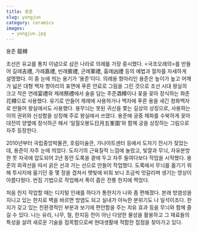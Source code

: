 ```yaml
---
title: 용준
slug: yongjun
category: ceramics
images:
  - yongjun.jpg
---
```


용준 龍樽

조선은 유교를 통치 이념으로 삼은 나라로 의례를 가장 중시했다. <국조오례의>를 만들어 길례吉禮, 가례嘉禮, 빈례賓禮, 군례軍禮, 흉례凶禮 등의 예법과 절차를 자세하게 설명했다. 이 중 눈에 띄는 용기가 ‘용준’이다. 의례용 항아리인 용준은 높이가 높고 어깨가 넓은 대형 백자 항아리의 표면에 푸른 안료로 그림을 그린 것으로 조선 시대 왕실의 크고 작은 연례宴禮와 제례祭禮에서 술을 담는 주준酒樽이나 꽃을 꽂아 장식하는 화준花樽으로 사용했다. 유기로 만들어 제례에 사용하거나 백자에 푸른 용을 새긴 청화백자로 만들어 왕실에서도 사용했다. 용무늬는 못된 귀신을 쫓는 길상의 상징으로, 사용하는 이의 권위와 신성함을 상징해 주로 왕실에서 쓰였다. 용준에 궁중 채화를 수북하게 꽂아 대전의 양옆에 장식하곤 해서 ‘일월오봉도日月五峯圖’와 함께 궁을 상징하는 그림으로 자주 등장한다.

2010년부터 국립중앙박물관, 호림미술관, 가나아트센터 등에서 도자기 전시가 잦았는데, 용준이 자주 눈에 띄었다. 도자기의 근육질적 느낌에 놀랐고, 빛깔과 무늬, 자유분방한 붓 자국에 압도되어 2년 동안 도록을 곁에 두고 자주 들여다보다 작업을 시작했다. 용준의 외곽선을 따서 굵은 선과 가는 선으로 만들어 작업했다. 도록에서 무늬를 옮기기 위해 투사지에 옮기던 중 몇 장을 겹쳐서 햇빛에 비춰 보니 조금씩 엇갈리며 생기는 영상이 아름다웠다. 번짐 기법으로 작업해서 폭이 좁은 전통 한지에 찍었다.

처음 한지 작업할 때는 디지털 인쇄를 하다가 통한지가 나와 좀 편해졌다. 본래 방염성을 지니고 있는 한지로 벽을 바르면 방염도 되고 실내가 아늑한 분위기도 나 일석이조다. 한지가 갖고 있는 친환경적인 부분과 보기에 편안함을 주는 치유 효과 등을 무늬와 함께 즐길 수 있다. 나는  유리, 나무, 철, 한지등 천이 아닌 다양한 물성을 활용하고 그 재료들의 특성을 살려 새로운 기술을 접목함으로써 현대생활애 적합한 접점을 찾아가고 있다.
